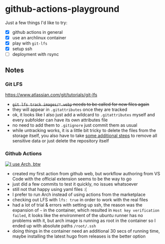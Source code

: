 # github-actions-playground

Just a few things I'd like to try:

- [x] github actions in general
- [x] use an archlinux container
- [x] play with `git-lfs`
- [x] setup ssh
- [ ] deployment with rsync

## Notes

### Git LFS

https://www.atlassian.com/git/tutorials/git-lfs

- ~~`git lfs track images/*.webp` needs to be called for new files again~~
- they will appear in `.gitattributes` once they are tracked
- ok, it looks like I also just add a wildcard to `.gitattributes` myself and every subfolder can have its own attributes file
- no need to add them to `.gitignore` just commit them as usual
- while untracking works, it is a little bit tricky to delete the files from the storage itself,
  you also have to take [some additional steps](https://docs.github.com/en/authentication/keeping-your-account-and-data-secure/removing-sensitive-data-from-a-repository)
  to remove all sensitive data or just delete the repository itself

### Github Actions

[![I use Arch, btw](https://github.com/kllmanu/github-actions-playground/actions/workflows/arch.yml/badge.svg)](https://github.com/kllmanu/github-actions-playground/actions/workflows/arch.yml)

- created my first action from github web, but workflow authoring from VS Code with the official extension seems to be the way to go
- just did a few commits to test it quickly, no issues whatsoever
- still not that happy using yaml files :(
- I prefer to run Arch instead of using actions from the marketplace
- checking out LFS with `lfs: true` in order to work with the real files
- had a lot of trial & errors with setting up ssh, the reason was the expansion of `~` in the container, which resulted in `Host key verification failed`, it looks like the environment of the ubuntu runner has no problems with it, but arch image is running as root in the container so I ended up with absolute paths `/root/.ssh`
- doing things in the container need an additional 30 secs of running time, maybe installing the latest hugo from releases is the better option
